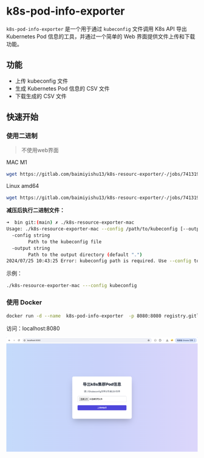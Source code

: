 # k8s-pod-info-exporter

`k8s-pod-info-exporter` 是一个用于通过 `kubeconfig` 文件调用 K8s API 导出 Kubernetes Pod 信息的工具，并通过一个简单的 Web 界面提供文件上传和下载功能。

## 功能

- 上传 kubeconfig 文件
- 生成 Kubernetes Pod 信息的 CSV 文件
- 下载生成的 CSV 文件

## 快速开始

### 使用二进制

> 不使用web界面

MAC M1

```sh
wget https://gitlab.com/baimiyishu13/k8s-resourc-exporter/-/jobs/7413197877/artifacts/raw/k8s-resource-exporter-mac.tar.gz
```

Linux amd64

```sh
wget https://gitlab.com/baimiyishu13/k8s-resourc-exporter/-/jobs/7413197877/artifacts/raw/k8s-resource-exporter-adm64.tar.gz
```

**减压后执行二进制文件：**

```sh
➜  bin git:(main) ✗ ./k8s-resource-exporter-mac 
Usage: ./k8s-resource-exporter-mac --config /path/to/kubeconfig [--output /path/to/output]
  -config string
        Path to the kubeconfig file
  -output string
        Path to the output directory (default ".")
2024/07/25 10:43:25 Error: kubeconfig path is required. Use --config to specify the path or -h to see the help message.
```

示例：

```sh
./k8s-resource-exporter-mac ---config kubeconfig
```



### 使用 Docker

```sh
docker run -d --name  k8s-pod-info-exporter  -p 8080:8080 registry.gitlab.com/devops-paddle/k8s-pod-info-exporter/k8s-pod-info-exporter:main
```

访问：localhost:8080

![image-20240725104623110](./images/README/image-20240725104623110.png)
